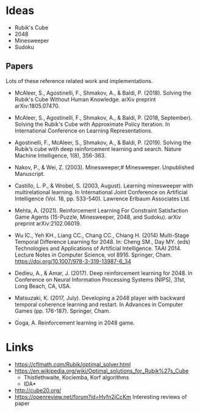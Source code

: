 # Ideas

- Rubik's Cube
- 2048
- Minesweeper
- Sudoku

## Papers

Lots of these reference related work and implementations.

- McAleer, S., Agostinelli, F., Shmakov, A., & Baldi, P. (2018).  Solving the
  Rubik's Cube Without Human Knowledge.  arXiv preprint arXiv:1805.07470.

- McAleer, S., Agostinelli, F., Shmakov, A., & Baldi, P. (2018, September).
  Solving the Rubik's Cube with Approximate Policy Iteration.  In International
  Conference on Learning Representations.

- Agostinelli, F., McAleer, S., Shmakov, A., & Baldi, P. (2019).  Solving the
  Rubik’s cube with deep reinforcement learning and search.  Nature Machine
  Intelligence, 1(8), 356-363.

- Nakov, P., & Wei, Z. (2003).  Minesweeper,# Minesweeper.  Unpublished
  Manuscript.

- Castillo, L. P., & Wrobel, S. (2003, August).  Learning minesweeper with
  multirelational learning.  In International Joint Conference on Artificial
  Intelligence (Vol. 18, pp. 533-540).  Lawrence Erlbaum Associates Ltd.

- Mehta, A. (2021).  Reinforcement Learning For Constraint Satisfaction Game
  Agents (15-Puzzle, Minesweeper, 2048, and Sudoku).  arXiv preprint
  arXiv:2102.06019.

- Wu IC., Yeh KH., Liang CC., Chang CC., Chiang H. (2014) Multi-Stage Temporal
  Difference Learning for 2048.  In: Cheng SM., Day MY. (eds) Technologies and
  Applications of Artificial Intelligence.  TAAI 2014.  Lecture Notes in
  Computer Science, vol 8916.  Springer, Cham.
  https://doi.org/10.1007/978-3-319-13987-6_34

- Dedieu, A., & Amar, J. (2017).  Deep reinforcement learning for 2048.  In
  Conference on Neural Information Processing Systems (NIPS), 31st, Long Beach,
  CA, USA.

- Matsuzaki, K. (2017, July).  Developing a 2048 player with backward temporal
  coherence learning and restart.  In Advances in Computer Games (pp. 176-187).
  Springer, Cham.

- Goga, A.  Reinforcement learning in 2048 game.

# Links

- https://cflmath.com/Rubik/optimal_solver.html
- https://en.wikipedia.org/wiki/Optimal_solutions_for_Rubik%27s_Cube
  + Thistlethwaite, Kociemba, Korf algorithms
  + IDA*
- http://cube20.org/
- https://openreview.net/forum?id=Hyfn2jCcKm
  Interesting reviews of paper
